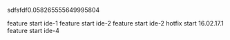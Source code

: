 sdfsfdf0.058265555649995804

feature start ide-1
feature start ide-2
feature start ide-2
hotfix start 16.02.17.1
feature start ide-4